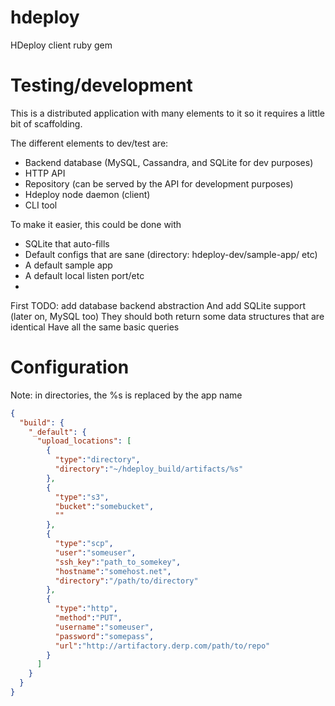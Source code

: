 # hdeploy
HDeploy client ruby gem

# Testing/development
This is a distributed application with many elements to it so it requires a little bit of scaffolding.

The different elements to dev/test are:
- Backend database (MySQL, Cassandra, and SQLite for dev purposes)
- HTTP API
- Repository (can be served by the API for development purposes)
- Hdeploy node daemon (client)
- CLI tool

To make it easier, this could be done with
- SQLite that auto-fills
- Default configs that are sane (directory: hdeploy-dev/sample-app/ etc)
- A default sample app
- A default local listen port/etc
-


First TODO: add database backend abstraction
And add SQLite support
(later on, MySQL too)
They should both return some data structures that are identical
Have all the same basic queries


# Configuration

Note: in directories, the %s is replaced by the app name

```json
{
  "build": {
    "_default": {
      "upload_locations": [
        {
          "type":"directory",
          "directory":"~/hdeploy_build/artifacts/%s"
        },
        {
          "type":"s3",
          "bucket":"somebucket",
          ""
        },
        {
          "type":"scp",
          "user":"someuser",
          "ssh_key":"path_to_somekey",
          "hostname":"somehost.net",
          "directory":"/path/to/directory"
        },
        {
          "type":"http",
          "method":"PUT",
          "username":"someuser",
          "password":"somepass",
          "url":"http://artifactory.derp.com/path/to/repo"
        }
      ]
    }
  }
}
```
